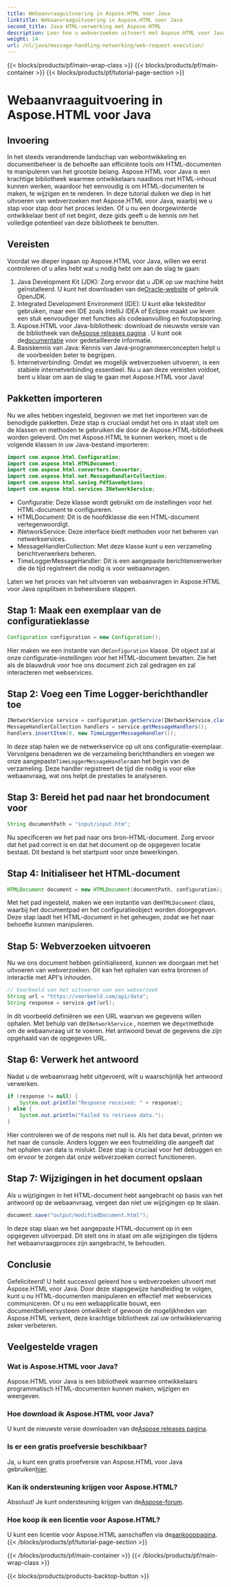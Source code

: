 ```yaml
---
title: Webaanvraaguitvoering in Aspose.HTML voor Java
linktitle: Webaanvraaguitvoering in Aspose.HTML voor Java
second_title: Java HTML-verwerking met Aspose.HTML
description: Leer hoe u webverzoeken uitvoert met Aspose.HTML voor Java met deze uitgebreide, stapsgewijze handleiding. Verbeter uw vaardigheden in HTML-documentbeheer.
weight: 14
url: /nl/java/message-handling-networking/web-request-execution/
---
```


{{< blocks/products/pf/main-wrap-class >}}
{{< blocks/products/pf/main-container >}}
{{< blocks/products/pf/tutorial-page-section >}}

# Webaanvraaguitvoering in Aspose.HTML voor Java

## Invoering
In het steeds veranderende landschap van webontwikkeling en documentbeheer is de behoefte aan efficiënte tools om HTML-documenten te manipuleren van het grootste belang. Aspose.HTML voor Java is een krachtige bibliotheek waarmee ontwikkelaars naadloos met HTML-inhoud kunnen werken, waardoor het eenvoudig is om HTML-documenten te maken, te wijzigen en te renderen. In deze tutorial duiken we diep in het uitvoeren van webverzoeken met Aspose.HTML voor Java, waarbij we u stap voor stap door het proces leiden. Of u nu een doorgewinterde ontwikkelaar bent of net begint, deze gids geeft u de kennis om het volledige potentieel van deze bibliotheek te benutten.
## Vereisten
Voordat we dieper ingaan op Aspose.HTML voor Java, willen we eerst controleren of u alles hebt wat u nodig hebt om aan de slag te gaan:
1.  Java Development Kit (JDK): Zorg ervoor dat u JDK op uw machine hebt geïnstalleerd. U kunt het downloaden van de[Oracle-website](https://www.oracle.com/java/technologies/javase-jdk11-downloads.html) of gebruik OpenJDK.
2. Integrated Development Environment (IDE): U kunt elke teksteditor gebruiken, maar een IDE zoals IntelliJ IDEA of Eclipse maakt uw leven een stuk eenvoudiger met functies als codeaanvulling en foutopsporing.
3.  Aspose.HTML voor Java-bibliotheek: download de nieuwste versie van de bibliotheek van de[Aspose releases pagina](https://releases.aspose.com/html/java/) . U kunt ook de[documentatie](https://reference.aspose.com/html/java/) voor gedetailleerde informatie.
4. Basiskennis van Java: Kennis van Java-programmeerconcepten helpt u de voorbeelden beter te begrijpen.
5. Internetverbinding: Omdat we mogelijk webverzoeken uitvoeren, is een stabiele internetverbinding essentieel.
Nu u aan deze vereisten voldoet, bent u klaar om aan de slag te gaan met Aspose.HTML voor Java!
## Pakketten importeren
Nu we alles hebben ingesteld, beginnen we met het importeren van de benodigde pakketten. Deze stap is cruciaal omdat het ons in staat stelt om de klassen en methoden te gebruiken die door de Aspose.HTML-bibliotheek worden geleverd.
Om met Aspose.HTML te kunnen werken, moet u de volgende klassen in uw Java-bestand importeren:
```java
import com.aspose.html.Configuration;
import com.aspose.html.HTMLDocument;
import com.aspose.html.converters.Converter;
import com.aspose.html.net.MessageHandlerCollection;
import com.aspose.html.saving.PdfSaveOptions;
import com.aspose.html.services.INetworkService;
```

- Configuratie: Deze klasse wordt gebruikt om de instellingen voor het HTML-document te configureren.
- HTMLDocument: Dit is de hoofdklasse die een HTML-document vertegenwoordigt.
- INetworkService: Deze interface biedt methoden voor het beheren van netwerkservices.
- MessageHandlerCollection: Met deze klasse kunt u een verzameling berichtverwerkers beheren.
- TimeLoggerMessageHandler: Dit is een aangepaste berichtenverwerker die de tijd registreert die nodig is voor webaanvragen.

Laten we het proces van het uitvoeren van webaanvragen in Aspose.HTML voor Java opsplitsen in beheersbare stappen.
## Stap 1: Maak een exemplaar van de configuratieklasse
```java
Configuration configuration = new Configuration();
```

 Hier maken we een instantie van de`Configuration` klasse. Dit object zal al onze configuratie-instellingen voor het HTML-document bevatten. Zie het als de blauwdruk voor hoe ons document zich zal gedragen en zal interacteren met webservices.
## Stap 2: Voeg een Time Logger-berichthandler toe
```java
INetworkService service = configuration.getService(INetworkService.class);
MessageHandlerCollection handlers = service.getMessageHandlers();
handlers.insertItem(0, new TimeLoggerMessageHandler());
```

 In deze stap halen we de netwerkservice op uit ons configuratie-exemplaar. Vervolgens benaderen we de verzameling berichthandlers en voegen we onze aangepaste`TimeLoggerMessageHandler`aan het begin van de verzameling. Deze handler registreert de tijd die nodig is voor elke webaanvraag, wat ons helpt de prestaties te analyseren.
## Stap 3: Bereid het pad naar het brondocument voor
```java
String documentPath = "input/input.htm";
```

Nu specificeren we het pad naar ons bron-HTML-document. Zorg ervoor dat het pad correct is en dat het document op de opgegeven locatie bestaat. Dit bestand is het startpunt voor onze bewerkingen.
## Stap 4: Initialiseer het HTML-document
```java
HTMLDocument document = new HTMLDocument(documentPath, configuration);
```

 Met het pad ingesteld, maken we een instantie van de`HTMLDocument` class, waarbij het documentpad en het configuratieobject worden doorgegeven. Deze stap laadt het HTML-document in het geheugen, zodat we het naar behoefte kunnen manipuleren.
## Stap 5: Webverzoeken uitvoeren
Nu we ons document hebben geïnitialiseerd, kunnen we doorgaan met het uitvoeren van webverzoeken. Dit kan het ophalen van extra bronnen of interactie met API's inhouden.
```java
// Voorbeeld van het uitvoeren van een webverzoek
String url = "https://voorbeeld.com/api/data";
String response = service.get(url);
```

 In dit voorbeeld definiëren we een URL waarvan we gegevens willen ophalen. Met behulp van de`INetworkService` , noemen we de`get`methode om de webaanvraag uit te voeren. Het antwoord bevat de gegevens die zijn opgehaald van de opgegeven URL.
## Stap 6: Verwerk het antwoord
Nadat u de webaanvraag hebt uitgevoerd, wilt u waarschijnlijk het antwoord verwerken.
```java
if (response != null) {
    System.out.println("Response received: " + response);
} else {
    System.out.println("Failed to retrieve data.");
}
```
Hier controleren we of de respons niet null is. Als het data bevat, printen we het naar de console. Anders loggen we een foutmelding die aangeeft dat het ophalen van data is mislukt. Deze stap is cruciaal voor het debuggen en om ervoor te zorgen dat onze webverzoeken correct functioneren.
## Stap 7: Wijzigingen in het document opslaan
Als u wijzigingen in het HTML-document hebt aangebracht op basis van het antwoord op de webaanvraag, vergeet dan niet uw wijzigingen op te slaan.
```java
document.save("output/modifiedDocument.html");
```

In deze stap slaan we het aangepaste HTML-document op in een opgegeven uitvoerpad. Dit stelt ons in staat om alle wijzigingen die tijdens het webaanvraagproces zijn aangebracht, te behouden.
## Conclusie
Gefeliciteerd! U hebt succesvol geleerd hoe u webverzoeken uitvoert met Aspose.HTML voor Java. Door deze stapsgewijze handleiding te volgen, kunt u nu HTML-documenten manipuleren en effectief met webservices communiceren. Of u nu een webapplicatie bouwt, een documentbeheersysteem ontwikkelt of gewoon de mogelijkheden van Aspose.HTML verkent, deze krachtige bibliotheek zal uw ontwikkelervaring zeker verbeteren.
## Veelgestelde vragen
### Wat is Aspose.HTML voor Java?
Aspose.HTML voor Java is een bibliotheek waarmee ontwikkelaars programmatisch HTML-documenten kunnen maken, wijzigen en weergeven.
### Hoe download ik Aspose.HTML voor Java?
 U kunt de nieuwste versie downloaden van de[Aspose releases pagina](https://releases.aspose.com/html/java/).
### Is er een gratis proefversie beschikbaar?
 Ja, u kunt een gratis proefversie van Aspose.HTML voor Java gebruiken[hier](https://releases.aspose.com/).
### Kan ik ondersteuning krijgen voor Aspose.HTML?
 Absoluut! Je kunt ondersteuning krijgen van de[Aspose-forum](https://forum.aspose.com/c/html/29).
### Hoe koop ik een licentie voor Aspose.HTML?
 U kunt een licentie voor Aspose.HTML aanschaffen via de[aankooppagina](https://purchase.aspose.com/buy).
{{< /blocks/products/pf/tutorial-page-section >}}

{{< /blocks/products/pf/main-container >}}
{{< /blocks/products/pf/main-wrap-class >}}

{{< blocks/products/products-backtop-button >}}

